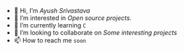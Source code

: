 - 👋 Hi, I’m *Ayush Srivastava*
- 👀 I’m interested in *Open source projects.*
- 🌱 I’m currently learning `C`
- 💞️ I’m looking to collaborate on *Some interesting projects*
- 📫 How to reach me `soon`

